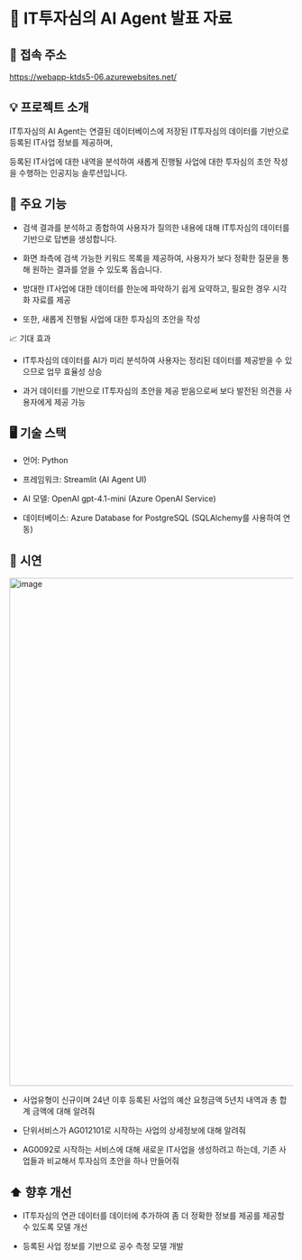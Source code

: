 # 🏢 IT투자심의 AI Agent 발표 자료

## 🔗 접속 주소

https://webapp-ktds5-06.azurewebsites.net/

## 💡 프로젝트 소개

IT투자심의 AI Agent는 연결된 데이터베이스에 저장된 IT투자심의 데이터를 기반으로 등록된 IT사업 정보를 제공하며,

등록된 IT사업에 대한 내역을 분석하여 새롭게 진행될 사업에 대한 투자심의 초안 작성을 수행하는 인공지능 솔루션입니다.

## 🚀 주요 기능

- 검색 결과를 분석하고 종합하여 사용자가 질의한 내용에 대해 IT투자심의 데이터를 기반으로 답변을 생성합니다.

- 화면 좌측에 검색 가능한 키워드 목록을 제공하여, 사용자가 보다 정확한 질문을 통해 원하는 결과를 얻을 수 있도록 돕습니다.

- 방대한 IT사업에 대한 데이터를 한눈에 파악하기 쉽게 요약하고, 필요한 경우 시각화 자료를 제공

- 또한, 새롭게 진행될 사업에 대한 투자심의 초안을 작성

📈 기대 효과

- IT투자심의 데이터를 AI가 미리 분석하여 사용자는 정리된 데이터를 제공받을 수 있으므로 업무 효율성 상승
  
- 과거 데이터를 기반으로 IT투자심의 초안을 제공 받음으로써 보다 발전된 의견을 사용자에게 제공 가능

## 🖥️ 기술 스택

- 언어: Python

- 프레임워크: Streamlit (AI Agent UI)

- AI 모델: OpenAI gpt-4.1-mini (Azure OpenAI Service)

- 데이터베이스: Azure Database for PostgreSQL (SQLAlchemy를 사용하여 연동)

    
## 🎤 시연

<img width="1914" height="900" alt="image" src="https://github.com/user-attachments/assets/c9005873-053e-410d-9303-3bbaa2d185ee" />

- 사업유형이 신규이며 24년 이후 등록된 사업의 예산 요청금액 5년치 내역과 총 합계 금액에 대해 알려줘

- 단위서비스가 AG012101로 시작하는 사업의 상세정보에 대해 알려줘

- AG0092로 시작하는 서비스에 대해 새로운 IT사업을 생성하려고 하는데, 기존 사업들과 비교해서 투자심의 초안을 하나 만들어줘

## ⬆️ 향후 개선

- IT투자심의 연관 데이터를 데이터에 추가하여 좀 더 정확한 정보를 제공를 제공할 수 있도록 모델 개선
  
- 등록된 사업 정보를 기반으로 공수 측정 모델 개발
